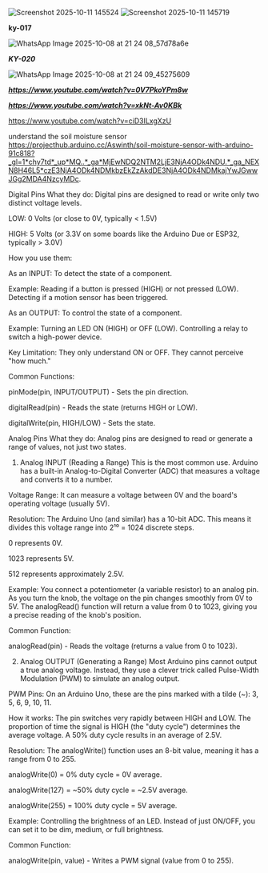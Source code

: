 ![Screenshot 2025-10-11 145524](https://github.com/user-attachments/assets/a7749750-eb30-4479-bda8-4f195800c6ef)
![Screenshot 2025-10-11 145719](https://github.com/user-attachments/assets/aa6c583c-f686-4816-9b92-b8e92cd909dd)

**ky-017**

![WhatsApp Image 2025-10-08 at 21 24 08_57d78a6e](https://github.com/user-attachments/assets/277e9fd3-8754-4235-823f-cc4fecac1c7b)

***KY-020***

![WhatsApp Image 2025-10-08 at 21 24 09_45275609](https://github.com/user-attachments/assets/e953e49d-0c62-47ba-8f76-a47991520bd9)


***https://www.youtube.com/watch?v=0V7PkoYPm8w***


***https://www.youtube.com/watch?v=xkNt-Av0KBk***


https://www.youtube.com/watch?v=ciD3ILxgXzU


understand the soil moisture sensor  https://projecthub.arduino.cc/Aswinth/soil-moisture-sensor-with-arduino-91c818?_gl=1*chy7td*_up*MQ..*_ga*MjEwNDQ2NTM2LjE3NjA4ODk4NDU.*_ga_NEXN8H46L5*czE3NjA4ODk4NDMkbzEkZzAkdDE3NjA4ODk4NDMkajYwJGwwJGg2MDA4NzcyMDc.


Digital Pins
What they do: Digital pins are designed to read or write only two distinct voltage levels.

LOW: 0 Volts (or close to 0V, typically < 1.5V)

HIGH: 5 Volts (or 3.3V on some boards like the Arduino Due or ESP32, typically > 3.0V)

How you use them:

As an INPUT: To detect the state of a component.

Example: Reading if a button is pressed (HIGH) or not pressed (LOW). Detecting if a motion sensor has been triggered.

As an OUTPUT: To control the state of a component.

Example: Turning an LED ON (HIGH) or OFF (LOW). Controlling a relay to switch a high-power device.

Key Limitation: They only understand ON or OFF. They cannot perceive "how much."

Common Functions:

pinMode(pin, INPUT/OUTPUT) - Sets the pin direction.

digitalRead(pin) - Reads the state (returns HIGH or LOW).

digitalWrite(pin, HIGH/LOW) - Sets the state.

Analog Pins
What they do: Analog pins are designed to read or generate a range of values, not just two states.

1. Analog INPUT (Reading a Range)
This is the most common use. Arduino has a built-in Analog-to-Digital Converter (ADC) that measures a voltage and converts it to a number.

Voltage Range: It can measure a voltage between 0V and the board's operating voltage (usually 5V).

Resolution: The Arduino Uno (and similar) has a 10-bit ADC. This means it divides this voltage range into 2¹⁰ = 1024 discrete steps.

0 represents 0V.

1023 represents 5V.

512 represents approximately 2.5V.

Example: You connect a potentiometer (a variable resistor) to an analog pin. As you turn the knob, the voltage on the pin changes smoothly from 0V to 5V. The analogRead() function will return a value from 0 to 1023, giving you a precise reading of the knob's position.

Common Function:

analogRead(pin) - Reads the voltage (returns a value from 0 to 1023).

2. Analog OUTPUT (Generating a Range)
Most Arduino pins cannot output a true analog voltage. Instead, they use a clever trick called Pulse-Width Modulation (PWM) to simulate an analog output.

PWM Pins: On an Arduino Uno, these are the pins marked with a tilde (~): 3, 5, 6, 9, 10, 11.

How it works: The pin switches very rapidly between HIGH and LOW. The proportion of time the signal is HIGH (the "duty cycle") determines the average voltage. A 50% duty cycle results in an average of 2.5V.

Resolution: The analogWrite() function uses an 8-bit value, meaning it has a range from 0 to 255.

analogWrite(0) = 0% duty cycle = 0V average.

analogWrite(127) = ~50% duty cycle = ~2.5V average.

analogWrite(255) = 100% duty cycle = 5V average.

Example: Controlling the brightness of an LED. Instead of just ON/OFF, you can set it to be dim, medium, or full brightness.

Common Function:

analogWrite(pin, value) - Writes a PWM signal (value from 0 to 255).
